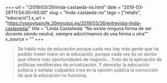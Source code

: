 +++
url = "/2019/03/29/linda-castaeda-no.html"
date = "2019-03-29T11:54:00+00:00"
slug = "linda-castaeda-no"
tags = ["retalls", "educació"]
x_url = "https://yosoytuprofe.20minutos.es/2019/03/26/entrevista-linda-castaneda/"
title = "Linda Castañeda: “No existe ninguna forma de ser docente siendo neutral, siempre adoctrinamos de una forma u otra”"
x_source = ""
+++

> Se habla más de educación porque cada vez hay más gente que ha podido meter mano en la educación, porque cada vez es un sector que ofrece más oportunidades de negocio… fruto de la aplicación de políticas neoliberales de privatización. Y denostar la educación pública y señalar culpables crea en la opinión pública la convicción de que la educación no funciona.

